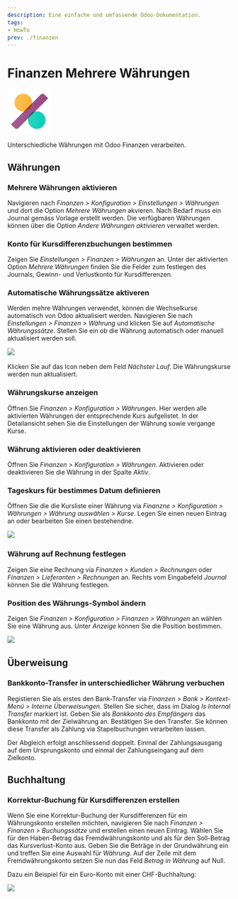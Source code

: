 ```yaml
---
description: Eine einfache und umfassende Odoo-Dokumentation.
tags:
- HowTo
prev: ./finanzen
---
```

# Finanzen Mehrere Währungen
![icons_odoo_account_accountant](assets/icons_odoo_account_accountant.png)

Unterschiedliche Währungen mit Odoo Finanzen verarbeiten.

## Währungen

### Mehrere Währungen aktivieren

Navigieren nach *Finanzen > Konfiguration > Einstellungen > Währungen* und dort die Option *Mehrere Währungen* akvieren. Nach Bedarf muss ein Journal gemäss Vorlage erstellt werden. Die verfügbaren Währungen können über die Option *Andere Währungen aktivieren* verwaltet werden.

### Konto für Kursdifferenzbuchungen bestimmen

Zeigen Sie *Einstellungen > Finanzen > Währungen* an. Unter der aktivierten Option *Mehrere Währungen* finden Sie die Felder zum festlegen des Journals, Gewinn- und Verlustkonto für Kursdifferenzen.

### Automatische Währungssätze aktiveren

Werden mehre Währungen verwendet, können die Wechselkurse automatisch von Odoo aktualisiert werden. Navigieren Sie nach *Einstellungen > Finanzen > Währung* und klicken Sie auf *Automatische Währungssätze*. Stellen Sie ein ob die Währung automatisch oder manuell aktualisiert werden soll.

![](assets/Finanzen%20Mehrere%20Währungen%20Automatisch.png)

Klicken Sie auf das Icon neben dem Feld *Nächster Lauf*. Die Währungskurse werden nun aktualisiert.

### Währungskurse anzeigen

Öffnen Sie *Finanzen > Konfiguration > Währungen*. Hier werden alle aktivierten Währungen der entsprechende Kurs aufgelistet. In der Detailansicht sehen Sie die Einstellungen der Währung sowie vergange Kurse.

### Währung aktivieren oder deaktivieren

Öffnen Sie *Finanzen > Konfiguration > Währungen*. Aktivieren oder deaktivieren Sie die Währung in der Spalte *Aktiv*.

### Tageskurs für bestimmes Datum definieren

Öffnen Sie die die Kursliste einer Währung via *Finanzne > Konfiguration > Währungen > Währung auswählen > Kurse*. Legen Sie einen neuen Eintrag an oder bearbeiten Sie einen bestehendne.

![](assets/Finanzen%20Mehrere%20Währungen%20Tageskurs%20definieren.png)

### Währung auf Rechnung festlegen

Zeigen Sie eine Rechnung via *Finanzen > Kunden > Rechnungen* oder *Finanzen > Lieferanten > Rechnungen* an. Rechts vom Eingabefeld *Journal* können Sie die Währung festlegen.

### Position des Währungs-Symbol ändern

Zeigen Sie *Finanzen > Konfiguration > Finanzen > Währungen* an wählen Sie eine Währung aus. Unter *Anzeige* können Sie die Position bestimmen.

![](assets/Finanzen%20Mehrere%20Währungen%20Anzeige.png)

## Überweisung

### Bankkonto-Transfer in unterschiedlicher Währung verbuchen

Registieren Sie als erstes den Bank-Transfer via *Finanzen > Bank > Kontext-Menü > Interne Überweisungen*. Stellen Sie sicher, dass im Dialog *Is Internal Transfer* markiert ist. Geben Sie als *Bankkonto des Empfängers* das Bankkonto mit der Zielwährung an. Bestätigen Sie den Transfer. Sie können diese Transfer als Zahlung via Stapelbuchungen verarbeiten lassen.

Der Abgleich erfolgt anschliessend doppelt. Einmal der Zahlungsausgang auf dem Ursprungskonto und einmal der Zahlungseingang auf dem Zielkonto.

## Buchhaltung

### Korrektur-Buchung für Kursdifferenzen erstellen

Wenn Sie eine Korrektur-Buchung der Kursdifferenzen für ein Währungskonto erstellen möchten, navigieren Sie nach *Finanzen > Finanzen > Buchungssätze* und erstellen einen neuen Eintrag. Wählen Sie für den Haben-Betrag das Fremdwährungskonto und als für den Soll-Betrag das Kursverlust-Konto aus. Geben Sie die Beträge in der Grundwährung ein und treffen Sie eine Auswahl für *Währung*. Auf der Zeile mit dem Fremdwährungskonto setzen Sie nun das Feld *Betrag in Währung* auf Null.

Dazu ein Beispiel für ein Euro-Konto mit einer CHF-Buchhaltung:

![](assets/Finanzen%20Mehrere%20Währungen%20Anpassung%20Kursdifferenzen.png)